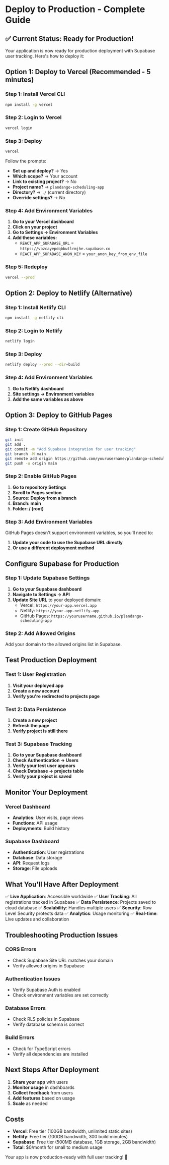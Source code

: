 # Deploy to Production - Complete Guide

## ✅ Current Status: Ready for Production!

Your application is now ready for production deployment with Supabase user tracking. Here's how to deploy it:

## **Option 1: Deploy to Vercel (Recommended - 5 minutes)**

### **Step 1: Install Vercel CLI**
```bash
npm install -g vercel
```

### **Step 2: Login to Vercel**
```bash
vercel login
```

### **Step 3: Deploy**
```bash
vercel
```

Follow the prompts:
- **Set up and deploy?** → Yes
- **Which scope?** → Your account
- **Link to existing project?** → No
- **Project name?** → `plandango-scheduling-app`
- **Directory?** → `./` (current directory)
- **Override settings?** → No

### **Step 4: Add Environment Variables**
1. **Go to your Vercel dashboard**
2. **Click on your project**
3. **Go to Settings → Environment Variables**
4. **Add these variables:**
   - `REACT_APP_SUPABASE_URL` = `https://vbzcayepdqbbwtlrmjhe.supabase.co`
   - `REACT_APP_SUPABASE_ANON_KEY` = `your_anon_key_from_env_file`

### **Step 5: Redeploy**
```bash
vercel --prod
```

## **Option 2: Deploy to Netlify (Alternative)**

### **Step 1: Install Netlify CLI**
```bash
npm install -g netlify-cli
```

### **Step 2: Login to Netlify**
```bash
netlify login
```

### **Step 3: Deploy**
```bash
netlify deploy --prod --dir=build
```

### **Step 4: Add Environment Variables**
1. **Go to Netlify dashboard**
2. **Site settings → Environment variables**
3. **Add the same variables as above**

## **Option 3: Deploy to GitHub Pages**

### **Step 1: Create GitHub Repository**
```bash
git init
git add .
git commit -m "Add Supabase integration for user tracking"
git branch -M main
git remote add origin https://github.com/yourusername/plandango-scheduling-app.git
git push -u origin main
```

### **Step 2: Enable GitHub Pages**
1. **Go to repository Settings**
2. **Scroll to Pages section**
3. **Source: Deploy from a branch**
4. **Branch: main**
5. **Folder: / (root)**

### **Step 3: Add Environment Variables**
GitHub Pages doesn't support environment variables, so you'll need to:
1. **Update your code to use the Supabase URL directly**
2. **Or use a different deployment method**

## **Configure Supabase for Production**

### **Step 1: Update Supabase Settings**
1. **Go to your Supabase dashboard**
2. **Navigate to Settings → API**
3. **Update Site URL** to your deployed domain:
   - Vercel: `https://your-app.vercel.app`
   - Netlify: `https://your-app.netlify.app`
   - GitHub Pages: `https://yourusername.github.io/plandango-scheduling-app`

### **Step 2: Add Allowed Origins**
Add your domain to the allowed origins list in Supabase.

## **Test Production Deployment**

### **Test 1: User Registration**
1. **Visit your deployed app**
2. **Create a new account**
3. **Verify you're redirected to projects page**

### **Test 2: Data Persistence**
1. **Create a new project**
2. **Refresh the page**
3. **Verify project is still there**

### **Test 3: Supabase Tracking**
1. **Go to your Supabase dashboard**
2. **Check Authentication → Users**
3. **Verify your test user appears**
4. **Check Database → projects table**
5. **Verify your project is saved**

## **Monitor Your Deployment**

### **Vercel Dashboard**
- **Analytics**: User visits, page views
- **Functions**: API usage
- **Deployments**: Build history

### **Supabase Dashboard**
- **Authentication**: User registrations
- **Database**: Data storage
- **API**: Request logs
- **Storage**: File uploads

## **What You'll Have After Deployment**

✅ **Live Application**: Accessible worldwide
✅ **User Tracking**: All registrations tracked in Supabase
✅ **Data Persistence**: Projects saved to cloud database
✅ **Scalability**: Handles multiple users
✅ **Security**: Row Level Security protects data
✅ **Analytics**: Usage monitoring
✅ **Real-time**: Live updates and collaboration

## **Troubleshooting Production Issues**

### **CORS Errors**
- Check Supabase Site URL matches your domain
- Verify allowed origins in Supabase

### **Authentication Issues**
- Verify Supabase Auth is enabled
- Check environment variables are set correctly

### **Database Errors**
- Check RLS policies in Supabase
- Verify database schema is correct

### **Build Errors**
- Check for TypeScript errors
- Verify all dependencies are installed

## **Next Steps After Deployment**

1. **Share your app** with users
2. **Monitor usage** in dashboards
3. **Collect feedback** from users
4. **Add features** based on usage
5. **Scale** as needed

## **Costs**

- **Vercel**: Free tier (100GB bandwidth, unlimited static sites)
- **Netlify**: Free tier (100GB bandwidth, 300 build minutes)
- **Supabase**: Free tier (500MB database, 1GB storage, 2GB bandwidth)
- **Total**: $0/month for small to medium usage

Your app is now production-ready with full user tracking! 🎉

